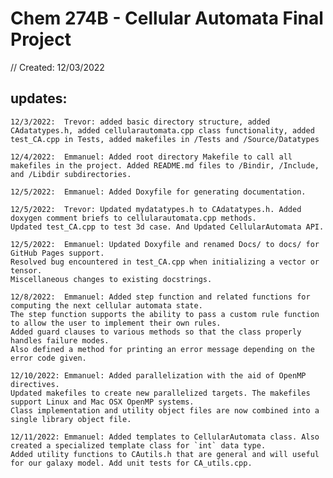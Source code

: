 # Chem 274B - Cellular Automata Final Project
// Created: 12/03/2022

## updates:
    12/3/2022:  Trevor: added basic directory structure, added CAdatatypes.h, added cellularautomata.cpp class functionality, added test_CA.cpp in Tests, added makefiles in /Tests and /Source/Datatypes

    12/4/2022:  Emmanuel: Added root directory Makefile to call all makefiles in the project. Added README.md files to /Bindir, /Include, and /Libdir subdirectories.

    12/5/2022:  Emmanuel: Added Doxyfile for generating documentation.

    12/5/2022:  Trevor: Updated mydatatypes.h to CAdatatypes.h. Added doxygen comment briefs to cellularautomata.cpp methods. 
    Updated test_CA.cpp to test 3d case. And Updated CellularAutomata API.

    12/5/2022:  Emmanuel: Updated Doxyfile and renamed Docs/ to docs/ for GitHub Pages support. 
    Resolved bug encountered in test_CA.cpp when initializing a vector or tensor. 
    Miscellaneous changes to existing docstrings.

    12/8/2022:  Emmanuel: Added step function and related functions for computing the next cellular automata state. 
    The step function supports the ability to pass a custom rule function to allow the user to implement their own rules.
    Added guard clauses to various methods so that the class properly handles failure modes. 
    Also defined a method for printing an error message depending on the error code given.

    12/10/2022: Emmanuel: Added parallelization with the aid of OpenMP directives. 
    Updated makefiles to create new parallelized targets. The makefiles support Linux and Mac OSX OpenMP systems.
    Class implementation and utility object files are now combined into a single library object file.

    12/11/2022: Emmanuel: Added templates to CellularAutomata class. Also created a specialized template class for `int` data type.
    Added utility functions to CAutils.h that are general and will useful for our galaxy model. Add unit tests for CA_utils.cpp.
